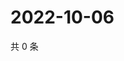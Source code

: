 # 2022-10-06

共 0 条

<!-- BEGIN WEIBO -->
<!-- 最后更新时间 Thu Oct 06 2022 19:07:40 GMT+0800 (China Standard Time) -->

<!-- END WEIBO -->
